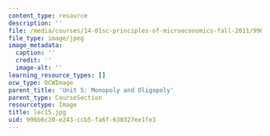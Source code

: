 ```yaml
---
content_type: resource
description: ''
file: /media/courses/14-01sc-principles-of-microeconomics-fall-2011/996b6c20e243ccb5fa6f630327ee1fe3_lec15.jpg
file_type: image/jpeg
image_metadata:
  caption: ''
  credit: ''
  image-alt: ''
learning_resource_types: []
ocw_type: OCWImage
parent_title: 'Unit 5: Monopoly and Oligopoly'
parent_type: CourseSection
resourcetype: Image
title: lec15.jpg
uid: 996b6c20-e243-ccb5-fa6f-630327ee1fe3
---
```

